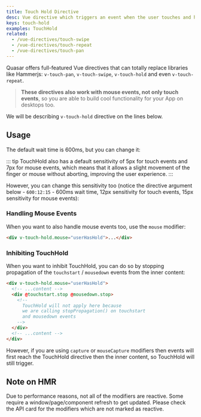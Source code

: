 ```yaml
---
title: Touch Hold Directive
desc: Vue directive which triggers an event when the user touches and holds on a component or element for a specified amount of time.
keys: touch-hold
examples: TouchHold
related:
  - /vue-directives/touch-swipe
  - /vue-directives/touch-repeat
  - /vue-directives/touch-pan
---
```


Quasar offers full-featured Vue directives that can totally replace libraries like Hammerjs: `v-touch-pan`, `v-touch-swipe`, `v-touch-hold` and even `v-touch-repeat`.

> **These directives also work with mouse events, not only touch events**, so you are able to build cool functionality for your App on desktops too.

We will be describing `v-touch-hold` directive on the lines below.

<DocApi file="TouchHold" />

## Usage

<DocExample title="Basic" file="Basic" />

The default wait time is 600ms, but you can change it:

<DocExample title="Custom wait time" file="CustomTimer" />

::: tip
TouchHold also has a default sensitivity of 5px for touch events and 7px for mouse events, which means that it allows a slight movement of the finger or mouse without aborting, improving the user experience.
:::

However, you can change this sensitivity too (notice the directive argument below - `600:12:15` - 600ms wait time, 12px sensitivity for touch events, 15px sensitivity for mouse events):

<DocExample title="Custom sensitivity" file="CustomSensitivity" />

### Handling Mouse Events

When you want to also handle mouse events too, use the `mouse` modifier:

```html
<div v-touch-hold.mouse="userHasHold">...</div>
```

### Inhibiting TouchHold

When you want to inhibit TouchHold, you can do so by stopping propagation of the `touchstart` / `mousedown` events from the inner content:

```html
<div v-touch-hold.mouse="userHasHold">
  <!-- ...content -->
  <div @touchstart.stop @mousedown.stop>
    <!--
      TouchHold will not apply here because
      we are calling stopPropagation() on touchstart
      and mousedown events
    -->
  </div>
  <!-- ...content -->
</div>
```

However, if you are using `capture` or `mouseCapture` modifiers then events will first reach the TouchHold directive then the inner content, so TouchHold will still trigger.

## Note on HMR

Due to performance reasons, not all of the modifiers are reactive. Some require a window/page/component refresh to get updated. Please check the API card for the modifiers which are not marked as reactive.
